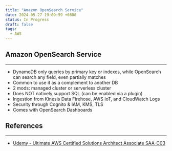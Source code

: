 ```yaml
---
title: "Amazon OpenSearch Service"
date: 2024-05-27 19:09:59 +0800
status: In Progress
draft: false
tags:
  - AWS
---
```

## Amazon OpenSearch Service
---
- DynamoDB only queries by primary key or indexes, while OpenSearch can search any field, even partially matches
- Common to use it as a complement to another DB
- 2 mods: managed cluster or serverless cluster
- Does NOT natively support SQL (can be enabled via a plugin)
- Ingestion from Kinesis Data Firehose, AWS IoT, and CloudWatch Logs
- Security through Cognito & IAM, KMS, TLS
- Comes with OpenSearch Dashboards

## References
---
- [Udemy - Ultimate AWS Certified Solutions Architect Associate SAA-C03](https://www.udemy.com/course/aws-certified-solutions-architect-associate-saa-c03)
